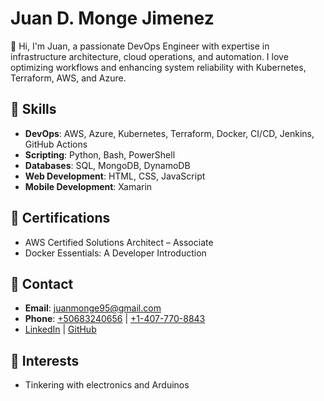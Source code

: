 # Juan D. Monge Jimenez

👋 Hi, I'm Juan, a passionate DevOps Engineer with expertise in infrastructure architecture, cloud operations, and automation. I love optimizing workflows and enhancing system reliability with Kubernetes, Terraform, AWS, and Azure. 

## 🚀 Skills
- **DevOps**: AWS, Azure, Kubernetes, Terraform, Docker, CI/CD, Jenkins, GitHub Actions
- **Scripting**: Python, Bash, PowerShell
- **Databases**: SQL, MongoDB, DynamoDB
- **Web Development**: HTML, CSS, JavaScript
- **Mobile Development**: Xamarin

## 📜 Certifications
- AWS Certified Solutions Architect – Associate
- Docker Essentials: A Developer Introduction

## 💬 Contact
- **Email**: [juanmonge95@gmail.com](mailto:juanmonge95@gmail.com)
- **Phone**: [+50683240656](tel:+50683240656) | [+1-407-770-8843](tel:+14077708843)
- [LinkedIn](https://www.linkedin.com/in/juanmongejimenez) | [GitHub](https://github.com/Juandi-M)

## 🎯 Interests
- Tinkering with electronics and Arduinos
